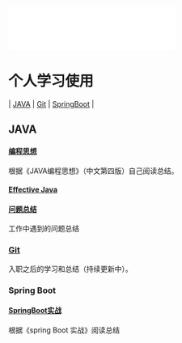 <iframe 
    frameborder="no" border="0" marginwidth="0" 
    marginheight="0" width=330 height=86 
    src="//music.163.com/outchain/player?type=2&id=1369798757&auto=0&height=66">
</iframe>   


# 个人学习使用

| [JAVA](#JAVA) | [Git](#Git) | [SpringBoot](#SpringBoot) |

## JAVA
#### [编程思想](Java/编程思想.md)
   根据《JAVA编程思想》（中文第四版）自己阅读总结。
#### [Effective Java](Java/Effective%20Java.md)

#### [问题总结](Java/working.md)
   工作中遇到的问题总结

### [Git](Git/Git.md)
   入职之后的学习和总结（持续更新中）。

### Spring Boot
   #### [SpringBoot实战](SpringBoot/SpringBoot实战.md)
   根据《spring Boot 实战》阅读总结

